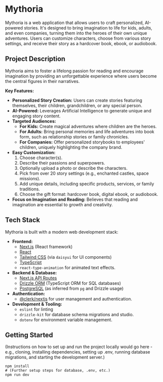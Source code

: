 # Mythoria

Mythoria is a web application that allows users to craft personalized, AI-powered stories. It's designed to bring imagination to life for kids, adults, and even companies, turning them into the heroes of their own unique adventures. Users can customize characters, choose from various story settings, and receive their story as a hardcover book, ebook, or audiobook.

## Project Description

Mythoria aims to foster a lifelong passion for reading and encourage imagination by providing an unforgettable experience where users become the central figures in their narratives.

**Key Features:**

*   **Personalized Story Creation:** Users can create stories featuring themselves, their children, grandchildren, or any special person.
*   **AI-Powered:** Leverages Artificial Intelligence to generate unique and engaging story content.
*   **Targeted Audiences:**
    *   **For Kids:** Create magical adventures where children are the heroes.
    *   **For Adults:** Bring personal memories and life adventures into book form, such as relationship stories or family chronicles.
    *   **For Companies:** Offer personalized storybooks to employees' children, uniquely highlighting the company brand.
*   **Easy Customization:**
    1.  Choose character(s).
    2.  Describe their passions and superpowers.
    3.  Optionally upload a photo or describe the characters.
    4.  Pick from over 20 story settings (e.g., enchanted castles, space missions).
    5.  Add unique details, including specific products, services, or family traditions.
    6.  Choose the gift format: hardcover book, digital ebook, or audiobook.
*   **Focus on Imagination and Reading:** Believes that reading and imagination are essential to growth and creativity.

## Tech Stack

Mythoria is built with a modern web development stack:

*   **Frontend:**
    *   [Next.js](https://nextjs.org/) (React framework)
    *   [React](https://reactjs.org/)
    *   [Tailwind CSS](https://tailwindcss.com/) (via `daisyui` for UI components)
    *   [TypeScript](https://www.typescriptlang.org/)
    *   `react-type-animation` for animated text effects.
*   **Backend & Database:**
    *   [Next.js API Routes](https://nextjs.org/docs/api-routes/introduction)
    *   [Drizzle ORM](https://orm.drizzle.team/) (TypeScript ORM for SQL databases)
    *   [PostgreSQL](https://www.postgresql.org/) (as inferred from `pg` and Drizzle usage)
*   **Authentication:**
    *   [@clerk/nextjs](https://clerk.com/) for user management and authentication.
*   **Development & Tooling:**
    *   `eslint` for linting
    *   `drizzle-kit` for database schema migrations and studio.
    *   `dotenv` for environment variable management.

## Getting Started

(Instructions on how to set up and run the project locally would go here - e.g., cloning, installing dependencies, setting up .env, running database migrations, and starting the development server.)

```
npm install
# (Further setup steps for database, .env, etc.)
npm run dev
```